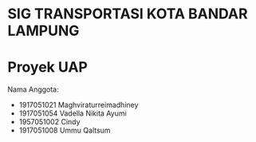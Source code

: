 # SIG TRANSPORTASI KOTA BANDAR LAMPUNG
# Proyek UAP

Nama Anggota:
- 1917051021 Maghviraturreimadhiney
- 1917051054 Vadella Nikita Ayumi
- 1957051002 Cindy
- 1917051008 Ummu Qaltsum
